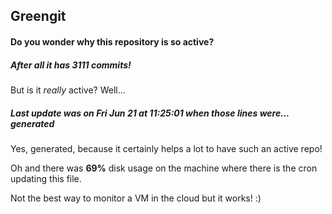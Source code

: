 ## Greengit

#### Do you wonder why this repository is so active?

##### After all it has 3111 commits!

But is it *really* active? Well...

##### Last update was on Fri Jun 21 at 11:25:01 when those lines were... generated

Yes, generated, because it certainly helps a lot to have such an active repo!

Oh and there was **69%** disk usage on the machine
where there is the cron updating this file.

Not the best way to monitor a VM in the cloud but it works! :)
